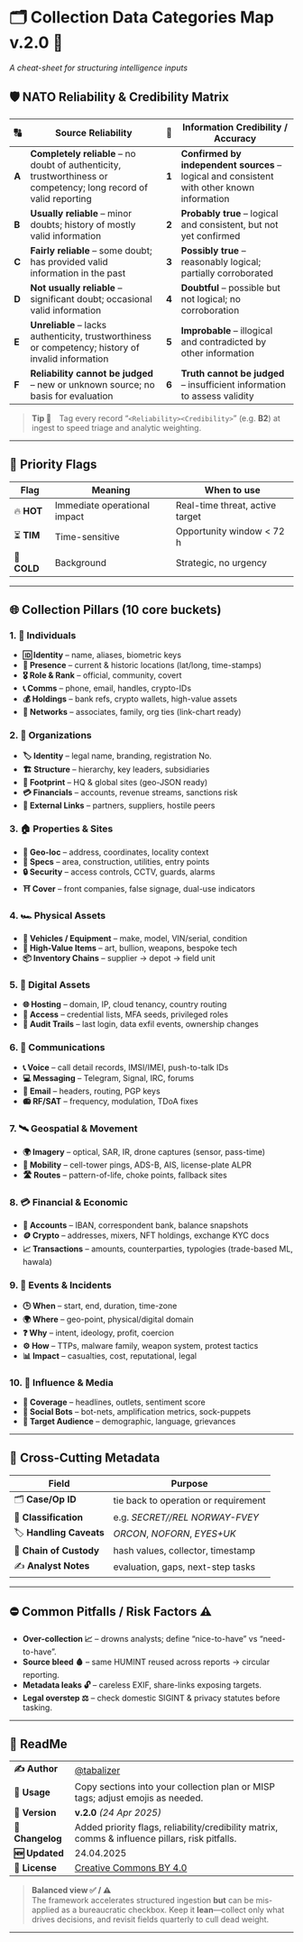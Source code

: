 # 🗂️ Collection Data Categories Map v.2.0 🚀
*A cheat-sheet for structuring intelligence inputs*

## 🛡️ NATO Reliability & Credibility Matrix

| 🔠 | **Source Reliability** | 🔢 | **Information Credibility / Accuracy** |
|---|------------------------|---|----------------------------------------|
| **A** | **Completely reliable** – no doubt of authenticity, trustworthiness or competency; long record of valid reporting | **1** | **Confirmed by independent sources** – logical and consistent with other known information |
| **B** | **Usually reliable** – minor doubts; history of mostly valid information | **2** | **Probably true** – logical and consistent, but not yet confirmed |
| **C** | **Fairly reliable** – some doubt; has provided valid information in the past | **3** | **Possibly true** – reasonably logical; partially corroborated |
| **D** | **Not usually reliable** – significant doubt; occasional valid information | **4** | **Doubtful** – possible but not logical; no corroboration |
| **E** | **Unreliable** – lacks authenticity, trustworthiness or competency; history of invalid information | **5** | **Improbable** – illogical and contradicted by other information |
| **F** | **Reliability cannot be judged** – new or unknown source; no basis for evaluation | **6** | **Truth cannot be judged** – insufficient information to assess validity |

> **Tip 🔧** Tag every record “`<Reliability><Credibility>`” (e.g. **B2**) at ingest to speed triage and analytic weighting.

---

## 🎯 Priority Flags
| Flag | Meaning | When to use |
|------|---------|-------------|
| 🔥 **HOT** | Immediate operational impact | Real-time threat, active target |
| ⏳ **TIM** | Time-sensitive | Opportunity window < 72 h |
| 🧊 **COLD** | Background | Strategic, no urgency |

---

## 🌐 Collection Pillars (10 core buckets)

### 1. 👤 Individuals
- **🆔 Identity** – name, aliases, biometric keys  
- **📍 Presence** – current & historic locations (lat/long, time-stamps)  
- **🎖️ Role & Rank** – official, community, covert  
- **📞 Comms** – phone, email, handles, crypto-IDs  
- **💰 Holdings** – bank refs, crypto wallets, high-value assets  
- **🤝 Networks** – associates, family, org ties (link-chart ready)  

### 2. 🏢 Organizations
- **🏷️ Identity** – legal name, branding, registration No.  
- **🏗️ Structure** – hierarchy, key leaders, subsidiaries  
- **📍 Footprint** – HQ & global sites (geo-JSON ready)  
- **💳 Financials** – accounts, revenue streams, sanctions risk  
- **🔗 External Links** – partners, suppliers, hostile peers  

### 3. 🏠 Properties & Sites
- **📍 Geo-loc** – address, coordinates, locality context  
- **📝 Specs** – area, construction, utilities, entry points  
- **🔒 Security** – access controls, CCTV, guards, alarms  
- **⛩️ Cover** – front companies, false signage, dual-use indicators  

### 4. 🏎️ Physical Assets
- **🚗 Vehicles / Equipment** – make, model, VIN/serial, condition  
- **💎 High-Value Items** – art, bullion, weapons, bespoke tech  
- **📦 Inventory Chains** – supplier → depot → field unit  

### 5. 💾 Digital Assets
- **🌐 Hosting** – domain, IP, cloud tenancy, country routing  
- **🔐 Access** – credential lists, MFA seeds, privileged roles  
- **📜 Audit Trails** – last login, data exfil events, ownership changes  

### 6. 💬 Communications
- **📞 Voice** – call detail records, IMSI/IMEI, push-to-talk IDs  
- **💻 Messaging** – Telegram, Signal, IRC, forums  
- **📧 Email** – headers, routing, PGP keys  
- **📻 RF/SAT** – frequency, modulation, TDoA fixes  

### 7. 🛰️ Geospatial & Movement
- **🌍 Imagery** – optical, SAR, IR, drone captures (sensor, pass-time)  
- **🚚 Mobility** – cell-tower pings, ADS-B, AIS, license-plate ALPR  
- **🛣️ Routes** – pattern-of-life, choke points, fallback sites  

### 8. 💳 Financial & Economic
- **🏦 Accounts** – IBAN, correspondent bank, balance snapshots  
- **🪙 Crypto** – addresses, mixers, NFT holdings, exchange KYC docs  
- **📈 Transactions** – amounts, counterparties, typologies (trade-based ML, hawala)  

### 9. 📅 Events & Incidents
- **🕒 When** – start, end, duration, time-zone  
- **🌍 Where** – geo-point, physical/digital domain  
- **❓ Why** – intent, ideology, profit, coercion  
- **⚙️ How** – TTPs, malware family, weapon system, protest tactics  
- **📊 Impact** – casualties, cost, reputational, legal  

### 10. 📢 Influence & Media
- **📰 Coverage** – headlines, outlets, sentiment score  
- **🤖 Social Bots** – bot-nets, amplification metrics, sock-puppets  
- **🎯 Target Audience** – demographic, language, grievances  

---

## 🧩 Cross-Cutting Metadata
| Field | Purpose |
|-------|---------|
| 🗂️ **Case/Op ID** | tie back to operation or requirement |
| 🔐 **Classification** | e.g. *SECRET//REL NORWAY-FVEY* |
| 🏷️ **Handling Caveats** | *ORCON*, *NOFORN*, *EYES+UK* |
| 🔄 **Chain of Custody** | hash values, collector, timestamp |
| ✍️ **Analyst Notes** | evaluation, gaps, next-step tasks |

---

## ⛔ Common Pitfalls / Risk Factors ⚠️
- **Over-collection 📈** – drowns analysts; define “nice-to-have” vs “need-to-have”.
- **Source bleed 🩸** – same HUMINT reused across reports → circular reporting.
- **Metadata leaks 🔓** – careless EXIF, share-links exposing targets.
- **Legal overstep ⚖️** – check domestic SIGINT & privacy statutes before tasking.

---

## 📖 ReadMe
| | |
|---|---|
| **✍️ Author** | [@tabalizer](https://twitter.com/tabalizer) |
| **📌 Usage** | Copy sections into your collection plan or MISP tags; adjust emojis as needed. |
| **📅 Version** | **v.2.0** *(24 Apr 2025)* |
| **🔄 Changelog** | Added priority flags, reliability/credibility matrix, comms & influence pillars, risk pitfalls. |
| **🆕 Updated** | 24.04.2025 |
| **📜 License** | [Creative Commons BY 4.0](https://creativecommons.org/licenses/by/4.0/) |

> **Balanced view ✅ / ⚠️**  
> The framework accelerates structured ingestion **but** can be mis-applied as a bureaucratic checkbox. Keep it **lean**—collect only what drives decisions, and revisit fields quarterly to cull dead weight.

---
